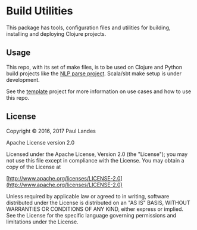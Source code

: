 # Build Utilities

This package has tools, configuration files and utilities for building,
installing and deploying Clojure projects.


## Usage

This repo, with its set of make files, is to be used on Clojure and Python
build projects like the [NLP parse project].  Scala/sbt make setup is under
development.

See the [template](https://github.com/plandes/template#usage) project for more
information on use cases and how to use this repo.


## License

Copyright © 2016, 2017 Paul Landes

Apache License version 2.0

Licensed under the Apache License, Version 2.0 (the "License");
you may not use this file except in compliance with the License.
You may obtain a copy of the License at

[http://www.apache.org/licenses/LICENSE-2.0](http://www.apache.org/licenses/LICENSE-2.0)

Unless required by applicable law or agreed to in writing, software
distributed under the License is distributed on an "AS IS" BASIS,
WITHOUT WARRANTIES OR CONDITIONS OF ANY KIND, either express or implied.
See the License for the specific language governing permissions and
limitations under the License.


<!-- links -->
[NLP parse project]: https://github.com/plandes/clj-nlp-parse
